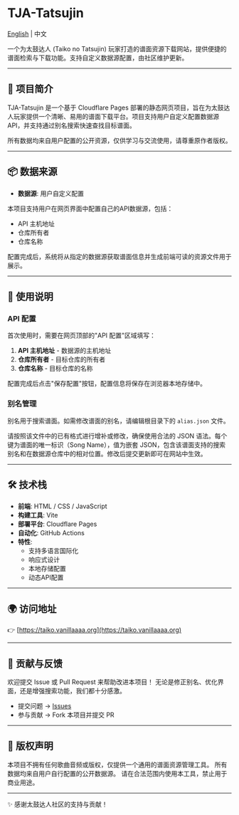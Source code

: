 # TJA-Tatsujin

[English](./docs/README.en.md) | 中文

一个为太鼓达人 (Taiko no Tatsujin) 玩家打造的谱面资源下载网站，提供便捷的谱面检索与下载功能。支持自定义数据源配置，由社区维护更新。

---

## 🚀 项目简介

TJA-Tatsujin 是一个基于 Cloudflare Pages 部署的静态网页项目，旨在为太鼓达人玩家提供一个清晰、易用的谱面下载平台。项目支持用户自定义配置数据源API，并支持通过别名搜索快速查找目标谱面。

所有数据均来自用户配置的公开资源，仅供学习与交流使用，请尊重原作者版权。

---

## 📦 数据来源

- **数据源**: 用户自定义配置

本项目支持用户在网页界面中配置自己的API数据源，包括：

- API 主机地址
- 仓库所有者
- 仓库名称

配置完成后，系统将从指定的数据源获取谱面信息并生成前端可读的资源文件用于展示。

---

## 🔧 使用说明

### API 配置

首次使用时，需要在网页顶部的"API 配置"区域填写：

1. **API 主机地址** - 数据源的主机地址
2. **仓库所有者** - 目标仓库的所有者
3. **仓库名称** - 目标仓库的名称

配置完成后点击"保存配置"按钮，配置信息将保存在浏览器本地存储中。

### 别名管理

别名用于搜索谱面。如需修改谱面的别名，请编辑根目录下的 `alias.json` 文件。

请按照该文件中的已有格式进行增补或修改，确保使用合法的 JSON 语法。每个键为谱面的唯一标识（Song Name），值为嵌套 JSON，包含该谱面支持的搜索别名和在数据源仓库中的相对位置。修改后提交更新即可在网站中生效。

---

## 🛠️ 技术栈

- **前端**: HTML / CSS / JavaScript
- **构建工具**: Vite
- **部署平台**: Cloudflare Pages
- **自动化**: GitHub Actions
- **特性**:
  - 支持多语言国际化
  - 响应式设计
  - 本地存储配置
  - 动态API配置

---

## 🌍 访问地址

👉 [https://taiko.vanillaaaa.org](https://taiko.vanillaaaa.org)

---

## 🤝 贡献与反馈

欢迎提交 Issue 或 Pull Request 来帮助改进本项目！
无论是修正别名、优化界面，还是增强搜索功能，我们都十分感激。

- 提交问题 → [Issues](https://github.com/KirisameVanilla/TJA-Tatsujin/issues)
- 参与贡献 → Fork 本项目并提交 PR

---

## 📄 版权声明

本项目不拥有任何歌曲音频或版权，仅提供一个通用的谱面资源管理工具。
所有数据均来自用户自行配置的公开数据源。
请在合法范围内使用本工具，禁止用于商业用途。

---

✨ 感谢太鼓达人社区的支持与贡献！

